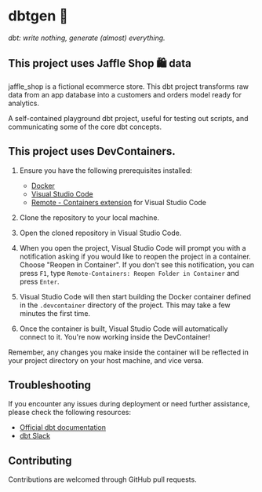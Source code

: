 # dbtgen 🤖

*dbt: write nothing, generate (almost) everything.*

## This project uses Jaffle Shop 🛍️ data

jaffle_shop is a fictional ecommerce store. This dbt project transforms raw data from an app database into a customers and orders model ready for analytics.

A self-contained playground dbt project, useful for testing out scripts, and communicating some of the core dbt concepts.

## This project uses DevContainers.


1. Ensure you have the following prerequisites installed:
    - [Docker](https://www.docker.com/products/docker-desktop)
    - [Visual Studio Code](https://code.visualstudio.com/)
    - [Remote - Containers extension](https://marketplace.visualstudio.com/items?itemName=ms-vscode-remote.remote-containers) for Visual Studio Code

2. Clone the repository to your local machine.

3. Open the cloned repository in Visual Studio Code.

4. When you open the project, Visual Studio Code will prompt you with a notification asking if you would like to reopen the project in a container. Choose "Reopen in Container". If you don't see this notification, you can press `F1`, type `Remote-Containers: Reopen Folder in Container` and press `Enter`.

5. Visual Studio Code will then start building the Docker container defined in the `.devcontainer` directory of the project. This may take a few minutes the first time.

6. Once the container is built, Visual Studio Code will automatically connect to it. You're now working inside the DevContainer!

Remember, any changes you make inside the container will be reflected in your project directory on your host machine, and vice versa.

## Troubleshooting
If you encounter any issues during deployment or need further assistance, please check the following resources:

- [Official dbt documentation](https://docs.getdbt.com/)
- [dbt Slack](https://www.getdbt.com/community/join-the-community)

## Contributing
Contributions are welcomed through GitHub pull requests.
